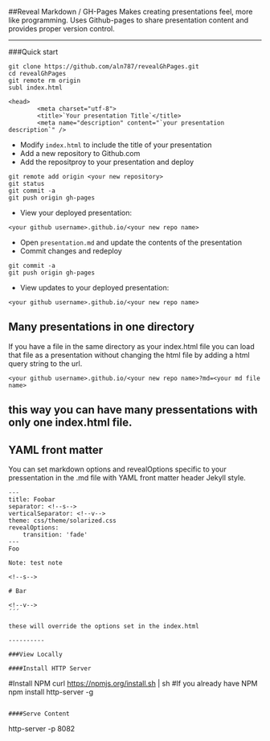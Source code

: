 ##Reveal Markdown / GH-Pages
Makes creating presentations feel, more like programming.  Uses Github-pages to share presentation content and provides proper version control.

-----------

###Quick start
```
git clone https://github.com/aln787/revealGhPages.git
cd revealGhPages
git remote rm origin
subl index.html
```

```
<head>
        <meta charset="utf-8">
        <title>`Your presentation Title`</title>
        <meta name="description" content="`your presentation description`" />
```
- Modify `index.html` to include the title of your presentation
- Add a new repository to Github.com
- Add the repositproy to your presentation and deploy

```
git remote add origin <your new repository>
git status
git commit -a
git push origin gh-pages
```
- View your deployed presentation: 

```
<your github username>.github.io/<your new repo name>
```

- Open `presentation.md` and update the contents of the presentation
- Commit changes and redeploy

```
git commit -a
git push origin gh-pages
```

- View updates to your deployed presentation: 

```
<your github username>.github.io/<your new repo name>
```
## Many presentations in one directory

If you have a file in the same directory as your index.html file you can load that file as
a presentation without changing the html file  by adding a html query string to the url.

```
<your github username>.github.io/<your new repo name>?md=<your md file name>
```
this way you can have many pressentations with only one index.html file.
----------
## YAML front matter

You can set markdown options and revealOptions specific to your pressentation in 
the .md file with YAML front matter header Jekyll style.

```
---
title: Foobar
separator: <!--s-->
verticalSeparator: <!--v-->
theme: css/theme/solarized.css
revealOptions:
    transition: 'fade'
---
Foo

Note: test note

<!--s-->

# Bar

<!--v-->
´´´

these will override the options set in the index.html

----------

###View Locally

####Install HTTP Server
```
#Install NPM
curl https://npmjs.org/install.sh | sh
#If you already have NPM
npm install http-server -g
```

####Serve Content
```
http-server -p 8082
```